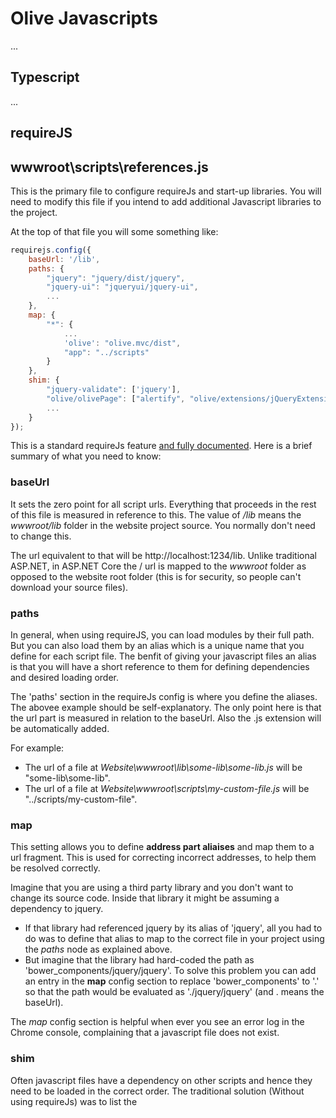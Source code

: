 # Olive Javascripts
...

## Typescript
...

## requireJS

## wwwroot\scripts\references.js
This is the primary file to configure requireJs and start-up libraries.
You will need to modify this file if you intend to add additional Javascript libraries to the project.

At the top of that file you will some something like:

```javascript
requirejs.config({
    baseUrl: '/lib',
    paths: {
        "jquery": "jquery/dist/jquery",
        "jquery-ui": "jqueryui/jquery-ui",
        ...       
    },
    map: {
        "*": {
            ...
            'olive': "olive.mvc/dist",
            "app": "../scripts"
        }
    },
    shim: {        
        "jquery-validate": ['jquery'],        
        "olive/olivePage": ["alertify", "olive/extensions/jQueryExtensions", "combodate"],
        ...
    }
});
```

This is a standard requireJs feature [and fully documented](http://requirejs.org/docs/api.html#config). Here is a brief summary of what you need to know:

### baseUrl
It sets the zero point for all script urls. Everything that proceeds in the rest of this file is measured in reference to this.
The value of */lib* means the *wwwroot/lib* folder in the website project source. You normally don't need to change this.

The url equivalent to that will be http://localhost:1234/lib. Unlike traditional ASP.NET, in ASP.NET Core the / url is mapped to the *wwwroot* folder as opposed to the website root folder (this is for security, so people can't download your source files).

### paths
In general, when using requireJS, you can load modules by their full path. But you can also load them by an alias which is a unique name that you define for each script file. The benfit of giving your javascript files an alias is that you will have a short reference to them for defining dependencies and desired loading order.

The 'paths' section in the requireJs config is where you define the aliases. The abovee example should be self-explanatory. The only point here is that the url part is measured in relation to the baseUrl. Also the .js extension will be automatically added.

For example:
- The url of a file at *Website\wwwroot\lib\some-lib\some-lib.js* will be "some-lib\some-lib".
- The url of a file at *Website\wwwroot\scripts\my-custom-file.js* will be "../scripts/my-custom-file".

### map
This setting allows you to define **address part aliaises** and map them to a url fragment. This is used for correcting incorrect addresses, to help them be resolved correctly.

Imagine that you are using a third party library and you don't want to change its source code. Inside that library it might be assuming a dependency to jquery.
- If that library had referenced jquery by its alias of 'jquery', all you had to do was to define that alias to map to the correct file in your project using the *paths* node as explained above.
- But imagine that the library had hard-coded the path as 'bower_components/jquery/jquery'. To solve this problem you can add an entry in the **map** config section to replace 'bower_components' to '.' so that the path would be evaluated as './jquery/jquery' (and . means the baseUrl).

The *map* config section is helpful when ever you see an error log in the Chrome console, complaining that a javascript file does not exist.

### shim
Often javascript files have a dependency on other scripts and hence they need to be loaded in the correct order. The traditional solution (Without using requireJs) was to list the <script> tags in the correct order in the html file. But requireJs works in a different way, and tried to parallelise script loading for improving performance when there is no known dependencies. 

What this means is that requireJs needs to know about those dependencies, or else it will load them in parallel, or in any random order, which can cause problems.

Script files can declare their dependencies by using the **import** statement, in which case requireJs would be able to understand that automatically.

Alternatively, and in particular for legacy libraries that don't do it, you need to declare the dependencies using the **shim** config section as demonstrated in the above example.

## Loading javascript files
The next statement after config, in **references.js**, is the load command:
```javascript
requirejs(["app/appPage", "olive/olivePage", "jquery", "jquery-ui", ...]);
```
Basically for each javascript file you want added, you add its alias to the array.

This means that to add a new Javascript file to the project (that you want loaded at the beginning and for every page) you can just:
1. Define it under **paths** in the config section.
2. Add its aliais to this array.

## Loading javascript modules dynamically
Sometimes you need to create custom javascript modules that are loaded for specific pages as opposed to the whole application.

For example if your script file is under wwwroot/scripts/components/my-script.js you can load it by running the following Javascript code:

'''javascript
window.loadModule('/scripts/components/my-script');
```

Or if you want to run a static function of your module named *Run* as soon as it's loaded, you can use:

'''javascript
window.loadModule('/scripts/components/my-script', m => m.default.Run());
```
To achieve this in M#, instead of writing the code shown above, in the Page definition file where you want this script to be loaded, ismply call the *LoadJavascriptModule()* method as shown below:
```csharp
public class SomePage : RootPage
{
    public SomePage()
    {
        LoadJavascriptModule("/scripts/components/projectTabs.js", "Run()");
        ...
    }
}
